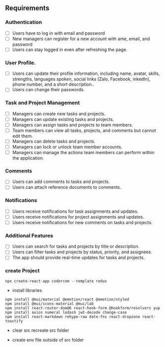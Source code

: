 ## Requirements

### Authentication

- [ ] Users have to log in with email and password
- [ ] New managers can register for a new account with ame, email, and password
- [ ] Users can stay logged in even after refreshing the page.

### User Profile.

- [ ] Users can update their profile information, including name, avatar, skills, strengths, languages spoken, social links (Zalo, Facebook, inkedIn), phone number, and a short description..
- [ ] Users can change their passwords.

### Task and Project Management

- [ ] Managers can create new tasks and projects.
- [ ] Managers can update existing tasks and projects.
- [ ] Managers can assign tasks and projects to team members.
- [ ] Team members can view all tasks, projects, and comments but cannot edit them.
- [ ] Managers can delete tasks and projects.
- [ ] Managers can lock or unlock team member accounts.
- [ ] Managers can manage the actions team members can perform within the application.

### Comments

- [ ] Users can add comments to tasks and projects.
- [ ] Users can attach reference documents to comments.

### Notifications

- [ ] Users receive notifications for task assignments and updates.
- [ ] Users receive notifications for project assignments and updates.
- [ ] Users receive notifications for new comments on tasks and projects.

### Additional Features

- [ ] Users can search for tasks and projects by title or description.
- [ ] Users can filter tasks and projects by status, priority, and assignees.
- [ ] The app should provide real-time updates for tasks and projects.

### create Project

```
npx create-react-app codercom --template redux
```

- install libraries

```
npm install @mui/material @emotion/react @emotion/styled
npm install @mui/icons-material @mui/lab
npm install react-router-dom@6 react-hook-form @hookform/resolvers yup
npm install axios numeral lodash jwt-decode change-case
npm install react-markdown rehype-raw date-fns react-dropzone react-toastify
```

- clear src recreate src folder

- create env file outside of src folder

